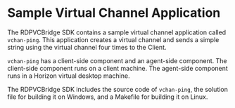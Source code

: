 # Sample Virtual Channel Application

The RDPVCBridge SDK contains a sample virtual channel application called `vchan-ping`. This application creates a virtual channel and sends a simple string using the virtual channel four times to the Client.

`vchan-ping` has a client-side component and an agent-side component. The client-side component runs on a client machine. The agent-side component runs in a Horizon virtual desktop machine.

The RDPVCBridge SDK includes the source code of `vchan-ping`, the solution file for building it on Windows, and a Makefile for building it on Linux.

